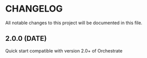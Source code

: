 # CHANGELOG

All notable changes to this project will be documented in this file.

## 2.0.0 (DATE)

Quick start compatible with version 2.0+ of Orchestrate
